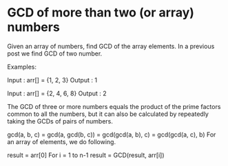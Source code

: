 # GCD of more than two (or array) numbers


Given an array of numbers, find GCD of the array elements. In a previous post we find GCD of two number.

Examples:

Input  : arr[] = {1, 2, 3}
Output : 1

Input  : arr[] = {2, 4, 6, 8}
Output : 2


The GCD of three or more numbers equals the product of the prime factors common to all the numbers,
but it can also be calculated by repeatedly taking the GCDs of pairs of numbers.

gcd(a, b, c) = gcd(a, gcd(b, c)) 
             = gcd(gcd(a, b), c) 
             = gcd(gcd(a, c), b)
For an array of elements, we do following.



result = arr[0]
For i = 1 to n-1
   result = GCD(result, arr[i])
